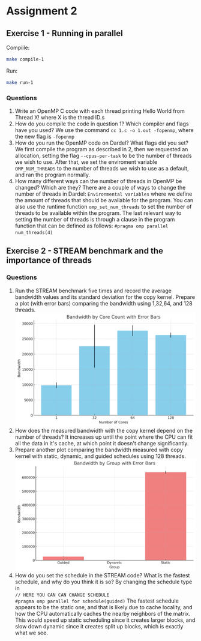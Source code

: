 # Assignment 2

## Exercise 1 - Running in parallel

Compiile:

```bash
make compile-1
```

Run:

```bash
make run-1
```

### Questions

1. Write an OpenMP C code with each thread printing Hello World from Thread X! where X is the thread ID.s
2. How do you compile the code in question 1? Which compiler and flags have you used?
   We use the command `cc 1.c -o 1.out -fopenmp`, where the new flag is `-fopenmp`
3. How do you run the OpenMP code on Dardel? What flags did you set?
   We first compile the program as described in 2, then we requested an allocation, setting the flag `--cpus-per-task` to be the number of threads we wish to use.
   After that, we set the enviroment variable `OMP_NUM_THREADS` to the number of threads we wish to use as a default, and ran the program normally.
4. How many different ways can the number of threads in OpenMP be changed? Which are they?
   There are a couple of ways to change the number of threads in Dardel: `Environmental variables` where we define the amount of threads that should be available for the program. You can also use the runtime function `omp_set_num_threads` to set the number of threads to be available within the program. The last relevant way to setting the number of threads is through a clause in the program function that can be defined as follows: `#pragma omp parallel num_threads(4)`

## Exercise 2 - STREAM benchmark and the importance of threads

### Questions

1. Run the STREAM benchmark five times and record the average bandwidth values and its standard deviation for the copy kernel. Prepare a plot (with error bars) comparing the bandwidth using 1,32,64, and 128 threads.
   ![](./2/2.graph.png)
2. How does the measured bandwidth with the copy kernel depend on the number of threads?
   It increases up until the point where the CPU can fit all the data in it's cache, at which point it doesn't change significantly.
3. Prepare another plot comparing the bandwidth measured with copy kernel with static, dynamic, and guided schedules using 128 threads.
   ![](./2/2.modified.png)
4. How do you set the schedule in the STREAM code? What is the fastest schedule, and why do you think it is so?
   By changing the schedule type in  
   `// HERE YOU CAN CAN CHANGE SCHEDULE`  
   `#pragma omp parallel for schedule(guided)`
   The fastest schedule appears to be the static one, and that is likely due to cache locality, and how the CPU automatically caches the nearby neighbors of the matrix.
   This would speed up static scheduling since it creates larger blocks, and slow down dynamic since it creates split up blocks, which is exactly what we see.
